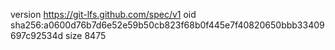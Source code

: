 version https://git-lfs.github.com/spec/v1
oid sha256:a0600d76b7d6e52e59b50cb823f68b0f445e7f40820650bbb33409697c92534d
size 8475
